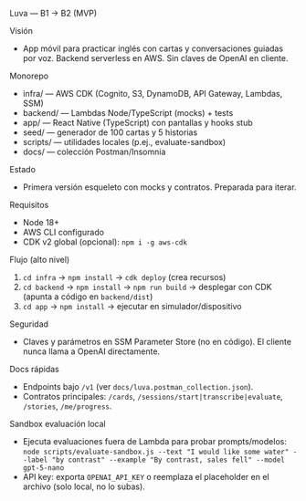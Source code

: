 Luva — B1 → B2 (MVP)

Visión
- App móvil para practicar inglés con cartas y conversaciones guiadas por voz. Backend serverless en AWS. Sin claves de OpenAI en cliente.

Monorepo
- infra/ — AWS CDK (Cognito, S3, DynamoDB, API Gateway, Lambdas, SSM)
- backend/ — Lambdas Node/TypeScript (mocks) + tests
- app/ — React Native (TypeScript) con pantallas y hooks stub
- seed/ — generador de 100 cartas y 5 historias
- scripts/ — utilidades locales (p.ej., evaluate-sandbox)
- docs/ — colección Postman/Insomnia

Estado
- Primera versión esqueleto con mocks y contratos. Preparada para iterar.

Requisitos
- Node 18+
- AWS CLI configurado
- CDK v2 global (opcional): `npm i -g aws-cdk`

Flujo (alto nivel)
1) `cd infra` → `npm install` → `cdk deploy` (crea recursos)
2) `cd backend` → `npm install` → `npm run build` → desplegar con CDK (apunta a código en `backend/dist`)
3) `cd app` → `npm install` → ejecutar en simulador/dispositivo

Seguridad
- Claves y parámetros en SSM Parameter Store (no en código). El cliente nunca llama a OpenAI directamente.

Docs rápidas
- Endpoints bajo `/v1` (ver `docs/luva.postman_collection.json`).
- Contratos principales: `/cards`, `/sessions/start|transcribe|evaluate`, `/stories`, `/me/progress`.

Sandbox evaluación local
- Ejecuta evaluaciones fuera de Lambda para probar prompts/modelos:
  `node scripts/evaluate-sandbox.js --text "I would like some water" --label "by contrast" --example "By contrast, sales fell" --model gpt-5-nano`
- API key: exporta `OPENAI_API_KEY` o reemplaza el placeholder en el archivo (solo local, no lo subas).
